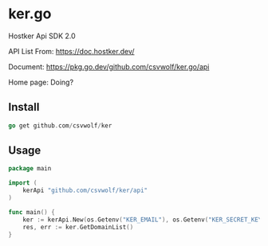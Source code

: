 # ker.go
Hostker Api SDK 2.0

API List From: <https://doc.hostker.dev/>

Document: <https://pkg.go.dev/github.com/csvwolf/ker.go/api>

Home page: Doing?

## Install
```go
go get github.com/csvwolf/ker
```

##  Usage

```go
package main

import (
	kerApi "github.com/csvwolf/ker/api"
)

func main() {
	ker := kerApi.New(os.Getenv("KER_EMAIL"), os.Getenv("KER_SECRET_KEY"))
	res, err := ker.GetDomainList()
}
```
